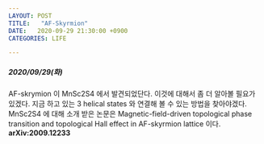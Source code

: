```yaml
---
LAYOUT: POST
TITLE:   "AF-Skyrmion"
DATE:   2020-09-29 21:30:00 +0900
CATEGORIES: LIFE

---
```




#####  2020/09/29(화)


AF-skrymion 이 MnSc2S4 에서 발견되었단다. 이것에 대해서 좀 더 알아볼 필요가 있겠다. 
지금 하고 있는 3 helical states 와 연결해 볼 수 있는 방법을 찾아야겠다. 
MnSc2S4 에 대해 소개 받은 논문은 
Magnetic-field-driven topological phase transition and topological Hall effect in AF-skyrmion lattice 이다.
__arXiv:2009.12233__


